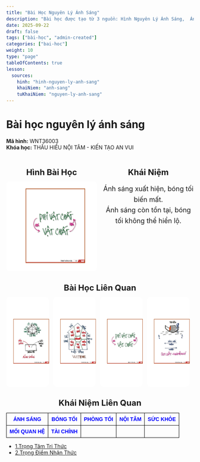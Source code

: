 ```yaml
---
title: "Bài Học Nguyên Lý Ánh Sáng"
description: "Bài học được tạo từ 3 nguồn: Hình Nguyên Lý Ánh Sáng,  Ánh Sáng, Nguyên Lý Ánh Sáng"
date: 2025-09-22
draft: false
tags: ["bài-học", "admin-created"]
categories: ["bai-hoc"]
weight: 10
type: "page"
tableOfContents: true
lesson:
  sources:
    hinh: "hinh-nguyen-ly-anh-sang"
    khaiNiem: "anh-sang"
    tuKhaiNiem: "nguyen-ly-anh-sang"
---
```


# Bài học nguyên lý ánh sáng

**Mã hình:** WNT36003  
**Khóa học:** THẤU HIỂU NỘI TÂM - KIẾN TẠO AN VUI

<div style="display: flex; gap: 16px;">

  <!-- Cột Hình Bài Học -->
  <div style="flex: 1; max-width: 50%;">
    <h2 style="text-align: center; font-weight: bold; font-size: 22px; margin-bottom: 12px;">
      Hình Bài Học
    </h2>
    <a href="\" style="display: block; text-align: center;">
      <div style="border: 1px solid #fff; border-radius: 8px; padding: 8px; background: #fff;">
        <img src="/images/hinh4_nguyen_ly_anh_sang.jfif" alt="Hình 3"
             style="width: 100%; height: 200px; object-fit: contain; border-radius: 4px; padding:10px;">
      </div>
    </a>
  </div>

  <!-- Cột Khái Niệm -->
  <div style="flex: 1; max-width: 50%;">
    <h2 style="text-align: center; font-weight: bold; font-size: 22px; margin-bottom: 12px;">
      Khái Niệm
    </h2>
    <p style="text-align: center; font-size: 18px; line-height: 1.6;">
      Ánh sáng xuất hiện, bóng tối biến mất.<br>
      Ánh sáng còn tồn tại, bóng tối không thể hiển lộ.
    </p>
  </div>

</div>


<!-- ### Tổng quan
Chuyển hóa là quy luật cơ bản trong phát triển nội tâm, thể hiện sự thay đổi từ trạng thái này sang trạng thái khác một cách tích cực và có ý nghĩa. -->
<h2 style="text-align: center; font-weight: bold; font-size: 22px; margin-bottom: 12px;">
       Bài Học Liên Quan
    </h2>
<!-- ## Bài học liên quan -->

<div style="display: flex; flex-wrap: wrap; gap: 12px; justify-content: flex-start;">
  <a href="\" style="flex: 1 1 calc(25% - 12px); max-width: calc(25% - 12px); text-align: center;">
    <div style="border: 1px solid #fff; border-radius: 8px; padding: 8px; background: #fff;">
      <img src="/images/hinh2_nguyen_ly_anh_sang.jfif" alt="Hình 1"
           style="width: 100%; height: 200px; object-fit: contain; border-radius: 4px; padding:10px;">
    </div>
  </a>
  <a href="\" style="flex: 1 1 calc(25% - 12px); max-width: calc(25% - 12px); text-align: center;">
    <div style="border: 1px solid #fff; border-radius: 8px; padding: 8px; background: #fff;">
      <img src="/images/hinh_nguyen_ly_anh_sang1.png" alt="Hình 2"
           style="width: 100%; height: 200px; object-fit: contain; border-radius: 4px; padding:10px;">
    </div>
  </a>
  <a href="\" style="flex: 1 1 calc(25% - 12px); max-width: calc(25% - 12px); text-align: center;">
    <div style="border: 1px solid #fff; border-radius: 8px; padding: 8px; background: #fff;">
      <img src="/images/hinh4_nguyen_ly_anh_sang.jfif" alt="Hình 3"
           style="width: 100%; height: 200px; object-fit: contain; border-radius: 4px; padding:10px;">
    </div>
  </a>
  <a href="\" style="flex: 1 1 calc(25% - 12px); max-width: calc(25% - 12px); text-align: center;">
    <div style="border: 1px solid #fff; border-radius: 8px; padding: 8px; background: #fff;">
      <img src="/images/hinh7_nguyen_ly_anh_sang.jfif" alt="Hình 3"
           style="width: 100%; height: 200px; object-fit: contain; border-radius: 4px; padding:10px;">
    </div>
  </a>
</div>

<h2 style="text-align: center; font-weight: bold; font-size: 22px; margin-bottom: 12px;">
       Khái Niệm Liên Quan
</h2>

<table style="border-collapse: collapse; width: 100%; text-align: center; font-family: Arial, sans-serif;">
  <tr>
    <td style="border: 1px solid black; padding: 8px;">
      <a href="../../TU-KHAINIEM/nguyen-ly-anh-sang/" style="text-decoration: none; color: blue; font-weight: bold;">ÁNH SÁNG</a>
    </td>
    <td style="border: 1px solid black; padding: 8px;">
      <a href="\" style="text-decoration: none; color: blue; font-weight: bold;">BÓNG TỐI</a>
    </td>
    <td style="border: 1px solid black; padding: 8px;">
      <a href="\" style="text-decoration: none; color: blue; font-weight: bold;">PHÒNG TỐI</a>
    </td>
    <td style="border: 1px solid black; padding: 8px;">
      <a href="../../TU-KHAINIEM/lam-chu-noi-tam/" style="text-decoration: none; color: blue; font-weight: bold;">NỘI TÂM</a>
    </td>
    <td style="border: 1px solid black; padding: 8px;">
      <a href="\" style="text-decoration: none; color: blue; font-weight: bold;">SỨC KHỎE</a>
    </td>
  </tr>
  <tr>
    <td style="border: 1px solid black; padding: 8px;">
      <a href="../../TU-KHAINIEM/moi-quan-he/" style="text-decoration: none; color: blue; font-weight: bold;">MỐI QUAN HỆ</a>
    </td>
    <td style="border: 1px solid black; padding: 8px;">
      <a href="\" style="text-decoration: none; color: blue; font-weight: bold;">TÀI CHÍNH</a>
    </td>
    <td style="border: 1px solid black; padding: 8px;"></td>
    <td style="border: 1px solid black; padding: 8px;"></td>
    <td style="border: 1px solid black; padding: 8px;"></td>
  </tr>
</table>


- [1.Trọng Tâm Tri Thức](../../KHAI-NIEM-NGUON/nguyên-lý/ánh-sáng/trong-tam-tri-thuc)
- [2.Trọng Điểm Nhận Thức](../../KHAI-NIEM-NGUON/nguyên-lý/ánh-sáng/trong-diem-nhan-thuc)